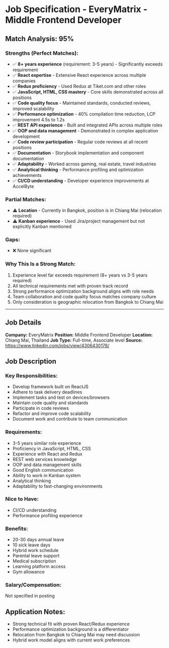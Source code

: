 # Job Specification - EveryMatrix - Middle Frontend Developer

## Match Analysis: 95%

### Strengths (Perfect Matches):
- ✅ **8+ years experience** (requirement: 3-5 years) - Significantly exceeds requirement
- ✅ **React expertise** - Extensive React experience across multiple companies
- ✅ **Redux proficiency** - Used Redux at Tiket.com and other roles
- ✅ **JavaScript, HTML, CSS mastery** - Core skills demonstrated across all positions
- ✅ **Code quality focus** - Maintained standards, conducted reviews, improved scalability
- ✅ **Performance optimization** - 40% compilation time reduction, LCP improvement 4.5s to 1.2s
- ✅ **REST API experience** - Built and integrated APIs across multiple roles
- ✅ **OOP and data management** - Demonstrated in complex application development
- ✅ **Code review participation** - Regular code reviews at all recent positions
- ✅ **Documentation** - Storybook implementation and component documentation
- ✅ **Adaptability** - Worked across gaming, real estate, travel industries
- ✅ **Analytical thinking** - Performance profiling and optimization achievements
- ✅ **CI/CD understanding** - Developer experience improvements at AccelByte

### Partial Matches:
- ⚠️ **Location** - Currently in Bangkok, position is in Chiang Mai (relocation required)
- ⚠️ **Kanban experience** - Used Jira/project management but not explicitly Kanban mentioned

### Gaps:
- ❌ None significant

### Why This Is a Strong Match:
1. Experience level far exceeds requirement (8+ years vs 3-5 years required)
2. All technical requirements met with proven track record
3. Strong performance optimization background aligns with role needs
4. Team collaboration and code quality focus matches company culture
5. Only consideration is geographic relocation from Bangkok to Chiang Mai

---

## Job Details

**Company:** EveryMatrix
**Position:** Middle Frontend Developer
**Location:** Chiang Mai, Thailand
**Job Type:** Full-time, Associate level
**Source:** https://www.linkedin.com/jobs/view/4306430178/

## Job Description

### Key Responsibilities:
- Develop framework built on ReactJS
- Adhere to task delivery deadlines
- Implement tasks and test on devices/browsers
- Maintain code quality and standards
- Participate in code reviews
- Refactor and improve code scalability
- Document work and contribute to team communication

### Requirements:
- 3-5 years similar role experience
- Proficiency in JavaScript, HTML, CSS
- Experience with React and Redux
- REST web services knowledge
- OOP and data management skills
- Good English communication
- Ability to work in Kanban system
- Analytical thinking
- Adaptability to fast-changing environments

### Nice to Have:
- CI/CD understanding
- Performance profiling experience

### Benefits:
- 20-30 days annual leave
- 10 sick leave days
- Hybrid work schedule
- Parental leave support
- Medical subscription
- Learning platform access
- Gym allowance

### Salary/Compensation:
Not specified in posting

## Application Notes:
- Strong technical fit with proven React/Redux experience
- Performance optimization background is a differentiator
- Relocation from Bangkok to Chiang Mai may need discussion
- Hybrid work model aligns with current work preferences